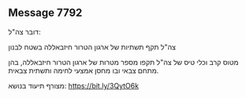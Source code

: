 ## Message 7792

דובר צה"ל:

צה"ל תקף תשתיות של ארגון הטרור חיזבאללה בשטח לבנון

מטוס קרב וכלי טיס של צה"ל תקפו מספר מטרות של ארגון הטרור חיזבאללה, בהן מתחם צבאי ובו מחסן אמצעי לחימה ותשתית צבאית.

מצורף תיעוד בנושא: https://bit.ly/3QytO6k

